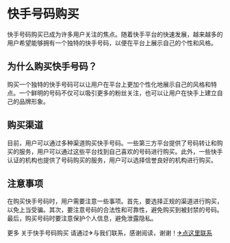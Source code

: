 # 快手号码购买

快手号码购买已成为许多用户关注的焦点。随着快手平台的快速发展，越来越多的用户希望能够拥有一个独特的快手号码，以便在平台上展示自己的个性和风格。

## 为什么购买快手号码？

购买一个独特的快手号码可以让用户在平台上更加个性化地展示自己的风格和特点。一个鲜明的号码不仅可以吸引更多的粉丝关注，也可以让用户在快手上建立自己的品牌形象。

## 购买渠道

目前，用户可以通过多种渠道购买快手号码。一些第三方平台提供了号码转让和购买的服务，用户可以通过这些平台找到自己喜欢的号码进行购买。此外，一些快手认证的机构也提供了号码购买的服务，用户可以选择信誉良好的机构进行购买。

## 注意事项

在购买快手号码时，用户需要注意一些事项。首先，要选择正规的渠道进行购买，以免上当受骗。其次，要注意号码的合法性和可靠性，避免购买到被封禁的号码。最后，购买号码时要注意保护个人信息，避免泄露隐私。

更多 关于快手号码购买 请通过✈与我们联系，感谢阅读，谢谢！[✈点这里联系](https://gg.k02.cc)